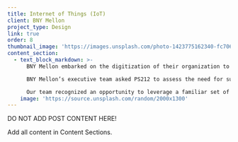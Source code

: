 ```yaml
---
title: Internet of Things (IoT)
client: BNY Mellon
project_type: Design
link: true
order: 8
thumbnail_image: 'https://images.unsplash.com/photo-1423775162340-fc7066ace5be?ixlib=rb-0.3.5&q=80&fm=jpg&crop=entropy&cs=tinysrgb&w=500&h=500&fit=crop&s=723bab64906cf8f53b8cbd98a2403b35'
content_section:
  - text_block_markdown: >-
      BNY Mellon embarked on the digitization of their organization to offer greater efficiencies and learn from the data being generated by the bank’s millions of daily transactions.

      BNY Mellon’s executive team asked PS212 to assess the need for supporting language including unregistered brand names to help the organization tell a simple, consistent story internally and externally.

      Our team recognized an opportunity to leverage a familiar set of terms and to coin a term that drives insights. The final name, Digital Pulse, serves as an ingredient brand to the NEXEN platform.​
    image: 'https://source.unsplash.com/random/2000x1300'
---
```

DO NOT ADD POST CONTENT HERE!

Add all content in Content Sections.
